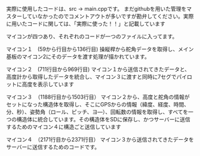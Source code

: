 実際に使用したコードは、src -> main.cppです。
まだgithubを用いた管理をマスターしていなかったのでコメントアウトが多いですが勘弁してください。実際に用いたコードに関しては、「実際に使った！！」と記載しています

マイコンが四つあり、それぞれのコードが一つのファイルに入ってます。

マイコン１　(59から行目から136行目)
操縦桿から舵角データを取得し、メイン基板のマイコン2にそのデータを渡す処理が描かれています。

マイコン２　(711行目から969行目)
マイコン１から送信されてきたデータと、高度計から取得したデータを統合し、マイコン３に渡すと同時に7セグでパイロットに高度を表示しています

マイコン３　（1188行目から1503行目）
マイコン２から、高度と舵角の情報がセットになった構造体を取得し、そこにGPSからの情報（緯度、経度、時間、分、秒）、姿勢角（ロール、ピッチ、ヨ―）、回転数の情報を取得し、すべてを一つの構造体に統合しています。その構造体をSDに保存し、かつサーバーに送信するためのマイコン４に構造ごと送信しています


マイコン４　（2171行目から2371行目）
マイコン３から送信されてきたデータをサーバーに送信するためのコードです。